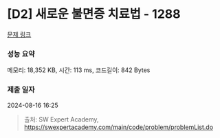 # [D2] 새로운 불면증 치료법 - 1288 

[문제 링크](https://swexpertacademy.com/main/code/problem/problemDetail.do?contestProbId=AV18_yw6I9MCFAZN) 

### 성능 요약

메모리: 18,352 KB, 시간: 113 ms, 코드길이: 842 Bytes

### 제출 일자

2024-08-16 16:25



> 출처: SW Expert Academy, https://swexpertacademy.com/main/code/problem/problemList.do